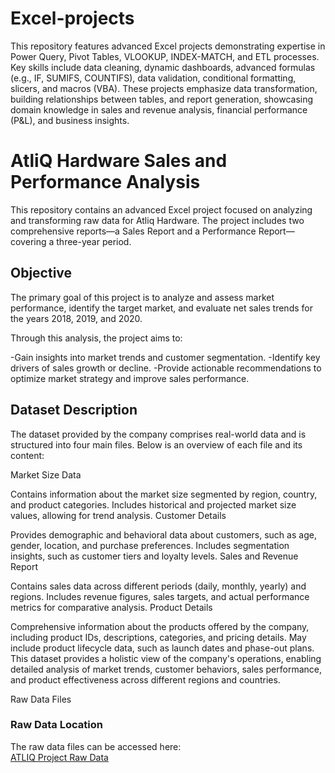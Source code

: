 # Excel-projects
This repository features advanced Excel projects demonstrating expertise in Power Query, Pivot Tables, VLOOKUP, INDEX-MATCH, and ETL processes. Key skills include data cleaning, dynamic dashboards, advanced formulas (e.g., IF, SUMIFS, COUNTIFS), data validation, conditional formatting, slicers, and macros (VBA). These projects emphasize data transformation, building relationships between tables, and report generation, showcasing domain knowledge in sales and revenue analysis, financial performance (P&L), and business insights.




#  AtliQ Hardware Sales and Performance Analysis
This repository contains an advanced Excel project focused on analyzing and transforming raw data for Atliq Hardware. The project includes two comprehensive reports—a Sales Report and a Performance Report—covering a three-year period.

## Objective
The primary goal of this project is to analyze and assess market performance, identify the target market, and evaluate net sales trends for the years 2018, 2019, and 2020.

Through this analysis, the project aims to:

-Gain insights into market trends and customer segmentation.
-Identify key drivers of sales growth or decline.
-Provide actionable recommendations to optimize market strategy and improve sales performance.


## Dataset Description
The dataset provided by the company comprises real-world data and is structured into four main files. Below is an overview of each file and its content:

Market Size Data

Contains information about the market size segmented by region, country, and product categories.
Includes historical and projected market size values, allowing for trend analysis.
Customer Details

Provides demographic and behavioral data about customers, such as age, gender, location, and purchase preferences.
Includes segmentation insights, such as customer tiers and loyalty levels.
Sales and Revenue Report

Contains sales data across different periods (daily, monthly, yearly) and regions.
Includes revenue figures, sales targets, and actual performance metrics for comparative analysis.
Product Details

Comprehensive information about the products offered by the company, including product IDs, descriptions, categories, and pricing details.
May include product lifecycle data, such as launch dates and phase-out plans.
This dataset provides a holistic view of the company's operations, enabling detailed analysis of market trends, customer behaviors, sales performance, and product effectiveness across different regions and countries.

Raw Data Files
### Raw Data Location  
The raw data files can be accessed here:  
[ATLIQ Project Raw Data](https://example.com/ATLIQ_PROJECT_FOLDER/RAW_DATA)










